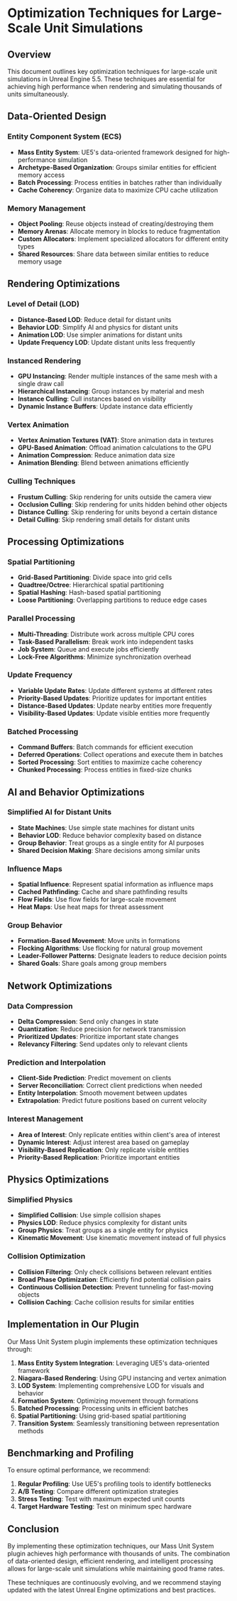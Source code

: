 # Optimization Techniques for Large-Scale Unit Simulations

## Overview
This document outlines key optimization techniques for large-scale unit simulations in Unreal Engine 5.5. These techniques are essential for achieving high performance when rendering and simulating thousands of units simultaneously.

## Data-Oriented Design

### Entity Component System (ECS)
- **Mass Entity System**: UE5's data-oriented framework designed for high-performance simulation
- **Archetype-Based Organization**: Groups similar entities for efficient memory access
- **Batch Processing**: Process entities in batches rather than individually
- **Cache Coherency**: Organize data to maximize CPU cache utilization

### Memory Management
- **Object Pooling**: Reuse objects instead of creating/destroying them
- **Memory Arenas**: Allocate memory in blocks to reduce fragmentation
- **Custom Allocators**: Implement specialized allocators for different entity types
- **Shared Resources**: Share data between similar entities to reduce memory usage

## Rendering Optimizations

### Level of Detail (LOD)
- **Distance-Based LOD**: Reduce detail for distant units
- **Behavior LOD**: Simplify AI and physics for distant units
- **Animation LOD**: Use simpler animations for distant units
- **Update Frequency LOD**: Update distant units less frequently

### Instanced Rendering
- **GPU Instancing**: Render multiple instances of the same mesh with a single draw call
- **Hierarchical Instancing**: Group instances by material and mesh
- **Instance Culling**: Cull instances based on visibility
- **Dynamic Instance Buffers**: Update instance data efficiently

### Vertex Animation
- **Vertex Animation Textures (VAT)**: Store animation data in textures
- **GPU-Based Animation**: Offload animation calculations to the GPU
- **Animation Compression**: Reduce animation data size
- **Animation Blending**: Blend between animations efficiently

### Culling Techniques
- **Frustum Culling**: Skip rendering for units outside the camera view
- **Occlusion Culling**: Skip rendering for units hidden behind other objects
- **Distance Culling**: Skip rendering for units beyond a certain distance
- **Detail Culling**: Skip rendering small details for distant units

## Processing Optimizations

### Spatial Partitioning
- **Grid-Based Partitioning**: Divide space into grid cells
- **Quadtree/Octree**: Hierarchical spatial partitioning
- **Spatial Hashing**: Hash-based spatial partitioning
- **Loose Partitioning**: Overlapping partitions to reduce edge cases

### Parallel Processing
- **Multi-Threading**: Distribute work across multiple CPU cores
- **Task-Based Parallelism**: Break work into independent tasks
- **Job System**: Queue and execute jobs efficiently
- **Lock-Free Algorithms**: Minimize synchronization overhead

### Update Frequency
- **Variable Update Rates**: Update different systems at different rates
- **Priority-Based Updates**: Prioritize updates for important entities
- **Distance-Based Updates**: Update nearby entities more frequently
- **Visibility-Based Updates**: Update visible entities more frequently

### Batched Processing
- **Command Buffers**: Batch commands for efficient execution
- **Deferred Operations**: Collect operations and execute them in batches
- **Sorted Processing**: Sort entities to maximize cache coherency
- **Chunked Processing**: Process entities in fixed-size chunks

## AI and Behavior Optimizations

### Simplified AI for Distant Units
- **State Machines**: Use simple state machines for distant units
- **Behavior LOD**: Reduce behavior complexity based on distance
- **Group Behavior**: Treat groups as a single entity for AI purposes
- **Shared Decision Making**: Share decisions among similar units

### Influence Maps
- **Spatial Influence**: Represent spatial information as influence maps
- **Cached Pathfinding**: Cache and share pathfinding results
- **Flow Fields**: Use flow fields for large-scale movement
- **Heat Maps**: Use heat maps for threat assessment

### Group Behavior
- **Formation-Based Movement**: Move units in formations
- **Flocking Algorithms**: Use flocking for natural group movement
- **Leader-Follower Patterns**: Designate leaders to reduce decision points
- **Shared Goals**: Share goals among group members

## Network Optimizations

### Data Compression
- **Delta Compression**: Send only changes in state
- **Quantization**: Reduce precision for network transmission
- **Prioritized Updates**: Prioritize important state changes
- **Relevancy Filtering**: Send updates only to relevant clients

### Prediction and Interpolation
- **Client-Side Prediction**: Predict movement on clients
- **Server Reconciliation**: Correct client predictions when needed
- **Entity Interpolation**: Smooth movement between updates
- **Extrapolation**: Predict future positions based on current velocity

### Interest Management
- **Area of Interest**: Only replicate entities within client's area of interest
- **Dynamic Interest**: Adjust interest area based on gameplay
- **Visibility-Based Replication**: Only replicate visible entities
- **Priority-Based Replication**: Prioritize important entities

## Physics Optimizations

### Simplified Physics
- **Simplified Collision**: Use simple collision shapes
- **Physics LOD**: Reduce physics complexity for distant units
- **Group Physics**: Treat groups as a single entity for physics
- **Kinematic Movement**: Use kinematic movement instead of full physics

### Collision Optimization
- **Collision Filtering**: Only check collisions between relevant entities
- **Broad Phase Optimization**: Efficiently find potential collision pairs
- **Continuous Collision Detection**: Prevent tunneling for fast-moving objects
- **Collision Caching**: Cache collision results for similar entities

## Implementation in Our Plugin

Our Mass Unit System plugin implements these optimization techniques through:

1. **Mass Entity System Integration**: Leveraging UE5's data-oriented framework
2. **Niagara-Based Rendering**: Using GPU instancing and vertex animation
3. **LOD System**: Implementing comprehensive LOD for visuals and behavior
4. **Formation System**: Optimizing movement through formations
5. **Batched Processing**: Processing units in efficient batches
6. **Spatial Partitioning**: Using grid-based spatial partitioning
7. **Transition System**: Seamlessly transitioning between representation methods

## Benchmarking and Profiling

To ensure optimal performance, we recommend:

1. **Regular Profiling**: Use UE5's profiling tools to identify bottlenecks
2. **A/B Testing**: Compare different optimization strategies
3. **Stress Testing**: Test with maximum expected unit counts
4. **Target Hardware Testing**: Test on minimum spec hardware

## Conclusion

By implementing these optimization techniques, our Mass Unit System plugin achieves high performance with thousands of units. The combination of data-oriented design, efficient rendering, and intelligent processing allows for large-scale unit simulations while maintaining good frame rates.

These techniques are continuously evolving, and we recommend staying updated with the latest Unreal Engine optimizations and best practices.
